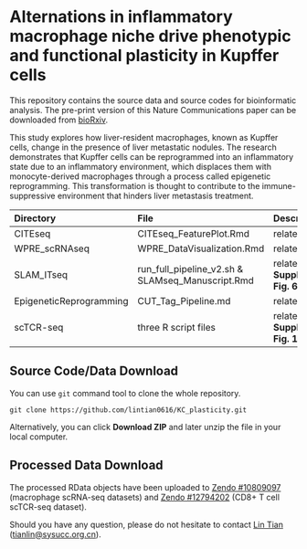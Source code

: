 Alternations in inflammatory macrophage niche drive phenotypic and functional plasticity in Kupffer cells
=========

This repository contains the source data and source codes for bioinformatic analysis. The pre-print version of this Nature Communications paper can be downloaded from [bioRxiv](https://www.biorxiv.org/content/10.1101/2024.04.23.590829v1.full).

This study explores how liver-resident macrophages, known as Kupffer cells, change in the presence of liver metastatic nodules. The research demonstrates that Kupffer cells can be reprogrammed into an inflammatory state due to an inflammatory environment, which displaces them with monocyte-derived macrophages through a process called epigenetic reprogramming. This transformation is thought to contribute to the immune-suppressive environment that hinders liver metastasis treatment.

| Directory  | File  | Description |
|:------------- |:---------------|:-------------|
| CITEseq      | CITEseq_FeaturePlot.Rmd | related to **Fig. 1** |
| WPRE_scRNAseq| WPRE_DataVisualization.Rmd | related to **Fig. 4** |
| SLAM_ITseq | run\_full\_pipeline\_v2.sh & SLAMseq_Manuscript.Rmd |            related to **Supplementary Fig. 6** |
| EpigeneticReprogramming | CUT\_Tag\_Pipeline.md | related to **Fig. 5** |
| scTCR-seq | three R script files | related to **Supplementary Fig. 10** |

## Source Code/Data Download

You can use `git` command tool to clone the whole repository.

```
git clone https://github.com/lintian0616/KC_plasticity.git
```

Alternatively, you can click **Download ZIP** and later unzip the file in your local computer.

## Processed Data Download

The processed RData objects have been uploaded to [Zendo #10809097](https://zenodo.org/records/10809097) (macrophage scRNA-seq datasets) and [Zendo #12794202](https://zenodo.org/records/12794202) (CD8+ T cell scTCR-seq dataset).

Should you have any question, please do not hesitate to contact [Lin Tian](https://www.tianlab.info/)  (tianlin@sysucc.org.cn).